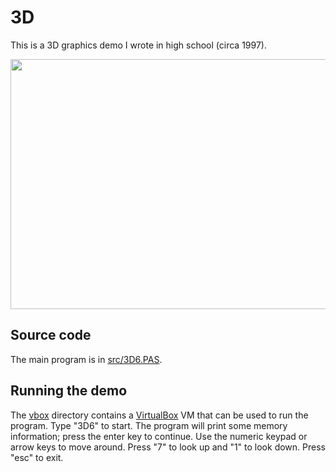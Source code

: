 3D
==
This is a 3D graphics demo I wrote in high school (circa 1997). 

<p><img src="http://crazybob.org/demo-small.gif" width="640" height="400"></p>

Source code
-----------
The main program is in [src/3D6.PAS](src/3D6.PAS).

Running the demo
----------------
The [vbox](vbox) directory contains a [VirtualBox](https://www.virtualbox.org/) VM that can be used to run the program. Type "3D6" to start. The program will print some memory information; press the enter key to continue. Use the numeric keypad or arrow keys to move around. Press "7" to look up and "1" to look down. Press "esc" to exit.
